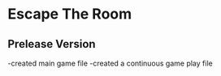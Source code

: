 # Escape The Room

## Prelease Version
-created main game file
-created a continuous game play file
